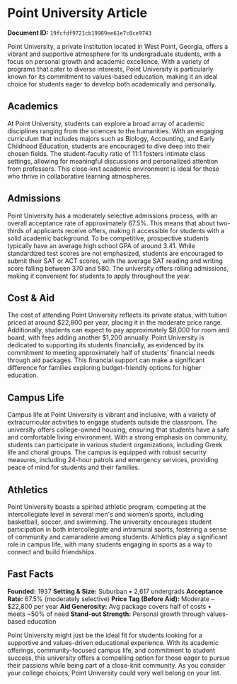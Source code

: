 # Point University Article

**Document ID:** `19fcfdf9721cb19989ee61e7c0ce9743`

Point University, a private institution located in West Point, Georgia, offers a vibrant and supportive atmosphere for its undergraduate students, with a focus on personal growth and academic excellence. With a variety of programs that cater to diverse interests, Point University is particularly known for its commitment to values-based education, making it an ideal choice for students eager to develop both academically and personally.

## Academics
At Point University, students can explore a broad array of academic disciplines ranging from the sciences to the humanities. With an engaging curriculum that includes majors such as Biology, Accounting, and Early Childhood Education, students are encouraged to dive deep into their chosen fields. The student-faculty ratio of 11:1 fosters intimate class settings, allowing for meaningful discussions and personalized attention from professors. This close-knit academic environment is ideal for those who thrive in collaborative learning atmospheres.

## Admissions
Point University has a moderately selective admissions process, with an overall acceptance rate of approximately 67.5%. This means that about two-thirds of applicants receive offers, making it accessible for students with a solid academic background. To be competitive, prospective students typically have an average high school GPA of around 3.41. While standardized test scores are not emphasized, students are encouraged to submit their SAT or ACT scores, with the average SAT reading and writing score falling between 370 and 580. The university offers rolling admissions, making it convenient for students to apply throughout the year.

## Cost & Aid
The cost of attending Point University reflects its private status, with tuition priced at around $22,800 per year, placing it in the moderate price range. Additionally, students can expect to pay approximately $8,000 for room and board, with fees adding another $1,200 annually. Point University is dedicated to supporting its students financially, as evidenced by its commitment to meeting approximately half of students' financial needs through aid packages. This financial support can make a significant difference for families exploring budget-friendly options for higher education.

## Campus Life
Campus life at Point University is vibrant and inclusive, with a variety of extracurricular activities to engage students outside the classroom. The university offers college-owned housing, ensuring that students have a safe and comfortable living environment. With a strong emphasis on community, students can participate in various student organizations, including Greek life and choral groups. The campus is equipped with robust security measures, including 24-hour patrols and emergency services, providing peace of mind for students and their families.

## Athletics
Point University boasts a spirited athletic program, competing at the intercollegiate level in several men's and women’s sports, including basketball, soccer, and swimming. The university encourages student participation in both intercollegiate and intramural sports, fostering a sense of community and camaraderie among students. Athletics play a significant role in campus life, with many students engaging in sports as a way to connect and build friendships.

## Fast Facts
**Founded:** 1937
**Setting & Size:** Suburban • 2,617 undergrads
**Acceptance Rate:** 67.5% (moderately selective)
**Price Tag (Before Aid):** Moderate – $22,800 per year
**Aid Generosity:** Avg package covers half of costs • meets ~50% of need
**Stand-out Strength:** Personal growth through values-based education

Point University might just be the ideal fit for students looking for a supportive and values-driven educational experience. With its academic offerings, community-focused campus life, and commitment to student success, this university offers a compelling option for those eager to pursue their passions while being part of a close-knit community. As you consider your college choices, Point University could very well belong on your list.
